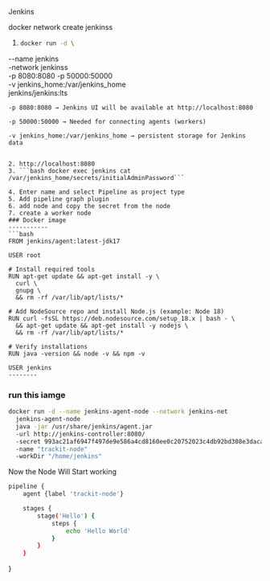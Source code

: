 Jenkins


docker network create jenkinss

1.
   ```bash
   docker run -d \
  --name jenkins \
  -network jenkinss \
  -p 8080:8080 -p 50000:50000 \
  -v jenkins_home:/var/jenkins_home \
  jenkins/jenkins:lts
  ```
-p 8080:8080 → Jenkins UI will be available at http://localhost:8080

-p 50000:50000 → Needed for connecting agents (workers)

-v jenkins_home:/var/jenkins_home → persistent storage for Jenkins data


2. http://localhost:8080
3. ```bash docker exec jenkins cat /var/jenkins_home/secrets/initialAdminPassword```

4. Enter name and select Pipeline as project type
5. Add pipeline graph plugin
6. add node and copy the secret from the node
7. create a worker node
### Docker image
-----------
```bash
FROM jenkins/agent:latest-jdk17

USER root

# Install required tools
RUN apt-get update && apt-get install -y \
    curl \
    gnupg \
    && rm -rf /var/lib/apt/lists/*

# Add NodeSource repo and install Node.js (example: Node 18)
RUN curl -fsSL https://deb.nodesource.com/setup_18.x | bash - \
    && apt-get update && apt-get install -y nodejs \
    && rm -rf /var/lib/apt/lists/*

# Verify installations
RUN java -version && node -v && npm -v

USER jenkins
--------
```
### run this iamge
```bash
docker run -d --name jenkins-agent-node --network jenkins-net  
  jenkins-agent-node  
  java -jar /usr/share/jenkins/agent.jar  
  -url http://jenkins-controller:8080/  
  -secret 993ac21af6947f497de9e586a4cd8160ee0c20752023c4db92bd308e3daca7c3  
  -name "trackit-node"  
  -workDir "/home/jenkins"
```
Now the Node Will Start working
```bash
pipeline {
    agent {label 'trackit-node'}

    stages {
        stage('Hello') {
            steps {
                echo 'Hello World'
            }
        }
    }
```
}

